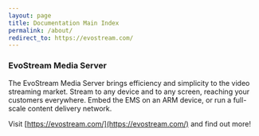 ```yaml
---
layout: page
title: Documentation Main Index
permalink: /about/
redirect_to: https://evostream.com/
---
```


### EvoStream Media Server

The EvoStream Media Server brings efficiency and simplicity to the video streaming market. Stream to any device and to any screen, reaching your customers everywhere. Embed the EMS on an ARM device, or run a full-scale content delivery network.

Visit [https://evostream.com/](https://evostream.com/) and find out more!

